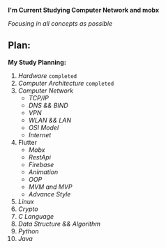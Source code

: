 **I'm Current Studying Computer Network and mobx**

_Focusing in all concepts as possible_

## Plan:

__My Study Planning:__
1. _Hardware_ `completed`
2. _Computer Architecture_ `completed`
3. _Computer Network_
   * _TCP/IP_
   * _DNS && BIND_
   * _VPN_
   * _WLAN && LAN_
   * _OSI Model_
   * _Internet_ 
4. Flutter
   * _Mobx_
   * _RestApi_
   * _Firebase_
   * _Animation_
   * _OOP_
   * _MVM and MVP_
   * _Advance Style_
5. _Linux_
6. _Crypto_
7. _C Language_
8. _Data Structure && Algorithm_
9. _Python_
10. _Java_